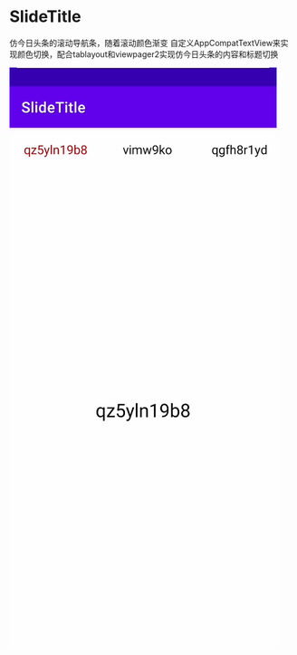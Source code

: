 # SlideTitle
仿今日头条的滚动导航条，随着滚动颜色渐变
自定义AppCompatTextView来实现颜色切换，配合tablayout和viewpager2实现仿今日头条的内容和标题切换



![image](https://github.com/HeinzLip/SlideTitle/blob/master/screenshot/slide.gif)
